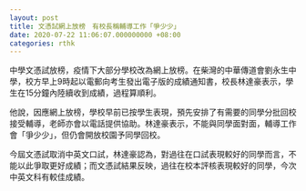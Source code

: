 ```yaml
---
layout: post
title: 文憑試網上放榜　有校長稱輔導工作「爭少少」
date: 2020-07-22 11:06:07.000000000 +08:00
categories: rthk
---
```


中學文憑試放榜，疫情下大部分學校改為網上放榜。在柴灣的中華傳道會劉永生中學，校方早上9時起以電郵向考生發出電子版的成績通知書，校長林達豪表示，學生在15分鐘內陸續收到成績，過程算順利。

他說，因應網上放榜，學校早前已按學生表現，預先安排了有需要的同學分批回校接受輔導，老師亦會以電話提供協助。林達豪表示，不能與同學面對面，輔導工作會「爭少少」，但仍會開放校園予同學回校。

今屆文憑試取消中英文口試，林達豪認為，對過往在口試表現較好的同學而言，不能以此爭取更好成績；而文憑試結果反映，過往在校本評核表現較好的同學，今次中英文科有較佳成績。
